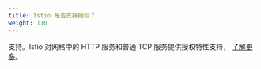 ```yaml
---
title: Istio 是否支持授权？
weight: 110
---
```


支持。Istio 对网格中的 HTTP 服务和普通 TCP 服务提供授权特性支持，
[了解更多](/zh/docs/concepts/security/#authorization)。
